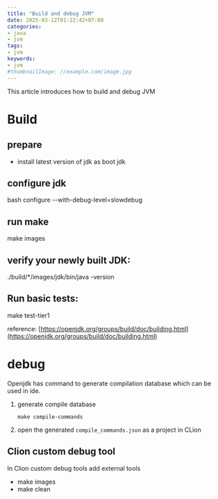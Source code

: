 ```yaml
---
title: "Build and debug JVM"
date: 2025-03-12T01:22:42+07:00
categories:
- java
- jvm
tags:
- jvm
keywords:
- jvm
#thumbnailImage: //example.com/image.jpg
---
```

This article introduces how to build and debug JVM
<!--more-->

# Build

## prepare

* install latest version of jdk as boot jdk

## configure jdk

bash configure --with-debug-level=slowdebug  

## run make

make images

## verify your newly built JDK:
./build/*/images/jdk/bin/java -version

## Run basic tests:
make test-tier1

reference: [https://openjdk.org/groups/build/doc/building.html](https://openjdk.org/groups/build/doc/building.html)


# debug

Openjdk has command to generate compilation database which can be used in ide.

1. generate compile database
    ```
    make compile-commands
    ```
2. open the generated `compile_commands.json` as a project in CLion

## Clion custom debug tool
In Clion custom debug tools add external tools
* make images
* make clean
